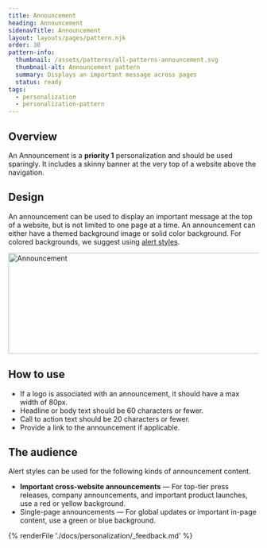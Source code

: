 ```yaml
---
title: Announcement
heading: Announcement
sidenavTitle: Announcement
layout: layouts/pages/pattern.njk
order: 30
pattern-info:
  thumbnail: /assets/patterns/all-patterns-announcement.svg
  thumbnail-alt: Announcement pattern
  summary: Displays an important message across pages
  status: ready
tags:
  - personalization
  - personalization-pattern
---
```


## Overview

An Announcement is a **priority 1** personalization and should be
used sparingly. It includes a skinny banner at the very top of a website above
the navigation.

## Design

An announcement can be used to display an important message at the top
of a website, but is not limited to one page at a time. An announcement
can either have a themed background image or solid color background. For
colored backgrounds, we suggest using [alert
styles][alertstyles].

<uxdot-example variant="full">
<img alt="Announcement"
    src="/assets/optimization/announcement.svg"
    width="1000"
    height="203">
</uxdot-example>

## How to use

- If a logo is associated with an announcement, it should have a max
  width of 80px.
- Headline or body text should be 60 characters or fewer.
- Call to action text should be 20 characters or fewer.
- Provide a link to the announcement if applicable.

## The audience

Alert styles can be used for the following kinds of announcement content.

- **Important cross-website announcements** &#8212; For top-tier press
  releases, company announcements, and important product launches, use
  a red or yellow background.
- Single-page announcements &#8212; For global updates or important in-page
  content, use a green or blue background.

[alertstyles]: /elements/alert/style/

{% renderFile './docs/personalization/_feedback.md' %}
